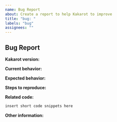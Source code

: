 ```yaml
---
name: Bug Report
about: Create a report to help Kakarot to improve
title: "bug: "
labels: "bug"
assignees: ""
---
```


## Bug Report

**Kakarot version:**

<!-- Please specify commit or tag version. -->

**Current behavior:**

<!-- Describe how the bug manifests. -->

**Expected behavior:**

<!-- Describe what you expect the behavior to be without the bug. -->

**Steps to reproduce:**

<!-- Explain the steps required to duplicate the issue, especially
if you are able to provide a sample application. -->

**Related code:**

<!-- If you are able to illustrate the bug or feature request with an example,
please provide it here. -->

```bash
insert short code snippets here
```

**Other information:**

<!-- List any other information that is relevant to your issue. Related issues,
suggestions on how to fix, Stack Overflow links, forum links, etc. -->
